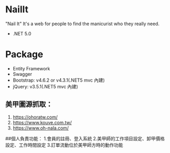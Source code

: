 # NailIt
"Nail It" It's a web for people to find the manicurist who they really need.
* .NET 5.0

# Package
* Entity Framework
* Swagger
* Bootstrap: v4.6.2 or v4.3.1(.NET5 mvc 內建)
* jQuery: v3.5.1(.NET5 mvc 內建)


## 美甲圖源抓取：
1. https://ohoratw.com/
2. https://www.kouve.com.tw/
3. https://www.oh-nala.com/

##個人負責功能：
1.會員的註冊、登入系統
2.美甲師的工作項目設定、卸甲價格設定、工作時間設定
3.訂單流動位於美甲師方時的動作功能
